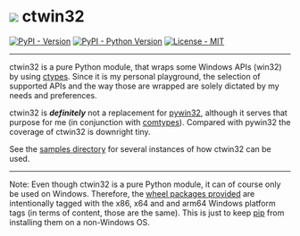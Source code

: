 # ![](https://raw.githubusercontent.com/RoccoMatano/ctwin32/master/doc/images/ctwin32.ico) ctwin32


[![PyPI - Version](https://img.shields.io/pypi/v/ctwin32.svg)](https://pypi.org/project/ctwin32)
[![PyPI - Python Version](https://img.shields.io/pypi/pyversions/ctwin32.svg)](https://pypi.org/project/ctwin32)
[![License - MIT](https://img.shields.io/badge/license-MIT-green)](https://spdx.org/licenses/MIT.html)

-----

ctwin32 is a pure Python module, that wraps some Windows APIs (win32) by using
[ctypes](https://docs.python.org/3/library/ctypes.html). Since it is my personal
playground, the selection of supported APIs and the way those are wrapped are
solely dictated by my needs and preferences.

ctwin32 is *__definitely__* not a replacement for
[pywin32](https://pypi.org/project/pywin32/), although it serves that purpose
for me (in conjunction with [comtypes](https://pypi.org/project/comtypes/)).
Compared with pywin32 the coverage of ctwin32 is downright tiny.

See the
[samples directory](https://github.com/RoccoMatano/ctwin32/tree/master/samples)
for several instances of how ctwin32 can be used.

-----

Note: Even though ctwin32 is a pure Python module, it can of course only be used
on Windows. Therefore, the
[wheel packages provided](https://pypi.org/project/ctwin32/#files)
are intentionally tagged with the x86, x64 and and arm64 Windows platform tags
(in terms of content, those are the same). This is just to keep
[pip](https://packaging.python.org/tutorials/installing-packages/)
from installing them on a non-Windows OS.
